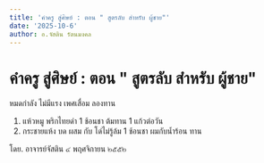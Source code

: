 ```yaml
---
title: 'คำครู สู่ศิษย์ : ตอน " สูตรลับ สำหรับ ผู้ชาย"'
date: '2025-10-6'
author: อ.จัสติน รัตนมงคล
---
```


# คำครู สู่ศิษย์ : ตอน " สูตรลับ สำหรับ ผู้ชาย"

หมดกำลัง ไม่มีแรง เพศเสื่อม ลองทาน

1. แห้วหมู พริกไทยดำ 1 ช้อนชา  ต้มทาน 1 แก้วต่อวัน
2. กระชายแห้ง บด ผสม กับ โด่ไม่รู้ล้ม 1 ช้อนชา  ผมกับน้ำร้อน ทาน

โดย. อาจารย์จัสติน ๔ พฤศจิกายน ๒๕๕๒